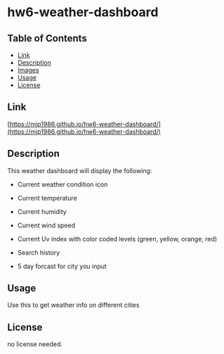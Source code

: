 # hw6-weather-dashboard

## Table of Contents


* [Link](#link)
* [Description](#description)
* [Images](#images)
* [Usage](#usage)
* [License](#license)


## Link

[https://mjp1986.github.io/hw6-weather-dashboard/](https://mjp1986.github.io/hw6-weather-dashboard/)

## Description

This weather dashboard will display the following:

* Current weather condition icon

* Current temperature

* Current humidity

* Current wind speed

* Current Uv index with color coded levels (green, yellow, orange, red)

* Search history

* 5 day forcast for city you input

## Usage 

Use this to get weather info on different cities


## License

no license needed.